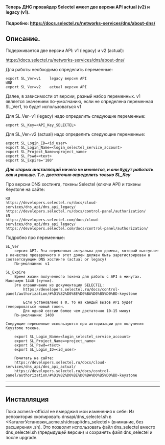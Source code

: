 #### Теперь ДНС провайдер Selectel имеет две версии API actual (v2) и legacy (v1).
#### Подробно: https://docs.selectel.ru/networks-services/dns/about-dns/

Описание.
---
Подерживается две версии API: v1 (legacy) и v2 (actual):

https://docs.selectel.ru/networks-services/dns/about-dns/

Для работы необходимо определить переменные:

    export SL_Ver=v1    legacy версия API
    ИЛИ
    export SL_Ver=v2    actual версия API

Далее, в зависимости от версии, разный набор переменных.
v1 является значением по-умолчанию, если не определена переменная SL_Ver1, то будет использоваться v1

Для SL_Ver=v1 (legacy) надо определить следующие переменные:

    export SL_Key=<API_Key_SELECTEL>
    
Для SL_Ver=v2 (actual) надо определить следующие переменные:

    export SL_Login_ID=<id_user>
    export SL_Login_Name=<login_selectel_service_account>
    export SL_Project_Name=<project_name>
    export SL_Pswd=<text>
    export SL_Expire='180'

__*Для старых инсталляций ничего не меняется, и они будут работать как и раньше. Т.е. достаточно определить только SL_Key*__

Про версии DNS хостинга, токены Selectel (ключи API) и токены Keystone на сайте:

    RU
    https://developers.selectel.ru/docs/cloud-services/dns_api/dns_api_legacy/
    https://developers.selectel.ru/docs/control-panel/authorization/
    EN
    https://developers.selectel.com/docs/cloud-services/dns_api/dns_api_legacy/
    https://developers.selectel.com/docs/control-panel/authorization/


Подробно про переменные:

    SL_Ver
        версия API. Эта переменная актуальна для домена, который выступает в качестве проверочного и этот домен должен быть зарегистрирован в соответсвующем DNS хостинге (actual or legacy)
        По-умолчанию: v1

    SL_Expire
        Время жизни полученного токена для работы с API в минутах. Максимум 1440 (сутки).
        Это ограничение из документации SELECTEL:
            https://developers.selectel.ru/docs/control-panel/authorization/#%D1%82%D0%BE%D0%BA%D0%B5%D0%BD-keystone

            Если установлено в 0, то на каждый вызов API будет генерироваться новый токен.
            Для одной сессии более чем достаточно 10-15 минут
        По-умолчанию: 1400

    Следующие переменные используются при авторизации для получения Keystone токена.
        
        export SL_Login_Name=<login_selectel_service_account>
        export SL_Project_Name=<project_name>
        export SL_Pswd=<text>
        export SL_Login_ID=<id_user>

        Почитать на сайте:
        https://developers.selectel.ru/docs/cloud-services/dns_api/dns_api_actual/
        https://developers.selectel.ru/docs/control-panel/authorization/#%D1%82%D0%BE%D0%BA%D0%B5%D0%BD-keystone
_______________________________
_______________________________
## Инсталляция
Пока acmesh-official не вмерджил мои изменения к себе:
Из репозитория скопировать dnsapi/dns_selectel.sh в <КаталогУстановки_acme.sh/dnsapi/dns_selectel> (внимание, без расширения .sh). Это позволит использовать файл dns_selectel вместо dns_selectel.sh (предыдущей версии) и сохранять файл dns_selectel и после upgrade.